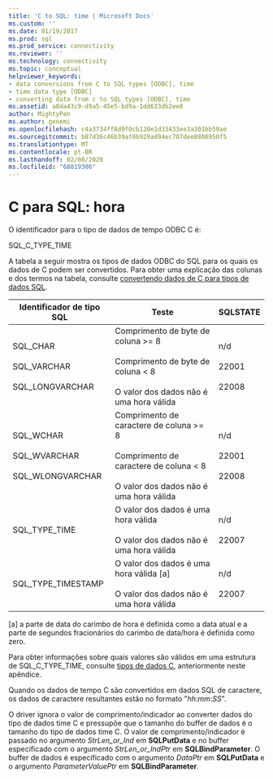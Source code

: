 ```yaml
---
title: 'C to SQL: time | Microsoft Docs'
ms.custom: ''
ms.date: 01/19/2017
ms.prod: sql
ms.prod_service: connectivity
ms.reviewer: ''
ms.technology: connectivity
ms.topic: conceptual
helpviewer_keywords:
- data conversions from C to SQL types [ODBC], time
- time data type [ODBC]
- converting data from c to SQL types [ODBC], time
ms.assetid: a8da43c9-d9a5-45e5-bd9a-1dd633db2ee0
author: MightyPen
ms.author: genemi
ms.openlocfilehash: c4a3734ff8d9f0cb120e1d33433ee3a301bb59ae
ms.sourcegitcommit: b87d36c46b39af8b929ad94ec707dee8800950f5
ms.translationtype: MT
ms.contentlocale: pt-BR
ms.lasthandoff: 02/08/2020
ms.locfileid: "68019306"
---
```

# <a name="c-to-sql-time"></a>C para SQL: hora
O identificador para o tipo de dados de tempo ODBC C é:  
  
 SQL_C_TYPE_TIME  
  
 A tabela a seguir mostra os tipos de dados ODBC do SQL para os quais os dados de C podem ser convertidos. Para obter uma explicação das colunas e dos termos na tabela, consulte [convertendo dados de C para tipos de dados SQL](../../../odbc/reference/appendixes/converting-data-from-c-to-sql-data-types.md).  
  
|Identificador de tipo SQL|Teste|SQLSTATE|  
|-------------------------|----------|--------------|  
|SQL_CHAR<br /><br /> SQL_VARCHAR<br /><br /> SQL_LONGVARCHAR|Comprimento de byte de coluna >= 8<br /><br /> Comprimento de byte de coluna < 8<br /><br /> O valor dos dados não é uma hora válida|n/d<br /><br /> 22001<br /><br /> 22008|  
|SQL_WCHAR<br /><br /> SQL_WVARCHAR<br /><br /> SQL_WLONGVARCHAR|Comprimento de caractere de coluna >= 8<br /><br /> Comprimento de caractere de coluna < 8<br /><br /> O valor dos dados não é uma hora válida|n/d<br /><br /> 22001<br /><br /> 22008|  
|SQL_TYPE_TIME|O valor dos dados é uma hora válida<br /><br /> O valor dos dados não é uma hora válida|n/d<br /><br /> 22007|  
|SQL_TYPE_TIMESTAMP|O valor dos dados é uma hora válida [a]<br /><br /> O valor dos dados não é uma hora válida|n/d<br /><br /> 22007|  
  
 [a] a parte de data do carimbo de hora é definida como a data atual e a parte de segundos fracionários do carimbo de data/hora é definida como zero.  
  
 Para obter informações sobre quais valores são válidos em uma estrutura de SQL_C_TYPE_TIME, consulte [tipos de dados C](../../../odbc/reference/appendixes/c-data-types.md), anteriormente neste apêndice.  
  
 Quando os dados de tempo C são convertidos em dados SQL de caractere, os dados de caractere resultantes estão no formato "*hh*:*mm*:*SS*".  
  
 O driver ignora o valor de comprimento/indicador ao converter dados do tipo de dados time C e pressupõe que o tamanho do buffer de dados é o tamanho do tipo de dados time C. O valor de comprimento/indicador é passado no argumento *StrLen_or_Ind* em **SQLPutData** e no buffer especificado com o argumento *StrLen_or_IndPtr* em **SQLBindParameter**. O buffer de dados é especificado com o argumento *DataPtr* em **SQLPutData** e o argumento *ParameterValuePtr* em **SQLBindParameter**.
